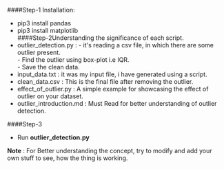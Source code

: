 ####Step-1 
Installation: 
- pip3 install pandas
- pip3 install matplotlib   
####Step-2Understanding the significance of each script.
- outlier_detection.py : 
                        - it's reading a csv file, in which there are some outlier present.  
                        - Find the outlier using box-plot i.e IQR.  
                        - Save the clean data.  
- input_data.txt : it was my input file, i have generated using a script.  
- clean_data.csv : This is the final file after removing the outlier.
- effect_of_outlier.py : A simple example for showcasing the effect of outlier on your dataset.  
- outlier_introduction.md : Must Read for better understanding of outlier detection.

####Step-3 
- Run 
**outlier_detection.py** 

**Note** : For Better understanding the concept, try to  modify and add your own stuff to see, how the thing is working.  
 